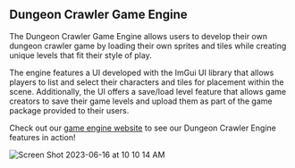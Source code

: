 ## Dungeon Crawler Game Engine

The Dungeon Crawler Game Engine allows users to develop their own dungeon
crawler game by loading their own sprites and tiles while creating unique
levels that fit their style of play.

The engine features a UI developed with the ImGui UI library that allows
players to list and select their characters and tiles for placement within
the scene. Additionally, the UI offers a save/load level feature that allows
game creators to save their game levels and upload them as part of the
game package provided to their users.

Check out our [game engine website](https://bmorenus.github.io/) to see our Dungeon Crawler Engine features in action!

![Screen Shot 2023-06-16 at 10 10 14 AM](https://github.com/bmorenus/dungeonCrawlerGameEngine/assets/58372262/b653ef2b-634c-48b5-90ba-51f76a097997)
